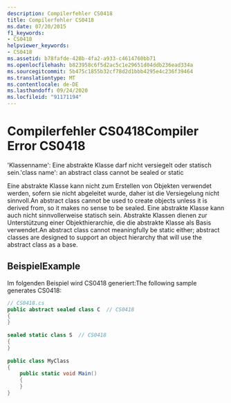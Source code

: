```yaml
---
description: Compilerfehler CS0418
title: Compilerfehler CS0418
ms.date: 07/20/2015
f1_keywords:
- CS0418
helpviewer_keywords:
- CS0418
ms.assetid: b78fafde-428b-4fa2-a933-c4614760bb71
ms.openlocfilehash: b823958c6f5d2ac5c1e29651d04ddb236ead334a
ms.sourcegitcommit: 5b475c1855b32cf78d2d1bbb4295e4c236f39464
ms.translationtype: MT
ms.contentlocale: de-DE
ms.lasthandoff: 09/24/2020
ms.locfileid: "91171194"
---
```

# <a name="compiler-error-cs0418"></a><span data-ttu-id="8495c-103">Compilerfehler CS0418</span><span class="sxs-lookup"><span data-stu-id="8495c-103">Compiler Error CS0418</span></span>

<span data-ttu-id="8495c-104">'Klassenname': Eine abstrakte Klasse darf nicht versiegelt oder statisch sein.</span><span class="sxs-lookup"><span data-stu-id="8495c-104">'class name': an abstract class cannot be sealed or static</span></span>  
  
 <span data-ttu-id="8495c-105">Eine abstrakte Klasse kann nicht zum Erstellen von Objekten verwendet werden, sofern sie nicht abgeleitet wurde, daher ist die Versiegelung nicht sinnvoll.</span><span class="sxs-lookup"><span data-stu-id="8495c-105">An abstract class cannot be used to create objects unless it is derived from, so it makes no sense to be sealed.</span></span> <span data-ttu-id="8495c-106">Eine abstrakte Klasse kann auch nicht sinnvollerweise statisch sein. Abstrakte Klassen dienen zur Unterstützung einer Objekthierarchie, die die abstrakte Klasse als Basis verwendet.</span><span class="sxs-lookup"><span data-stu-id="8495c-106">An abstract class cannot meaningfully be static either; abstract classes are designed to support an object hierarchy that will use the abstract class as a base.</span></span>  
  
## <a name="example"></a><span data-ttu-id="8495c-107">Beispiel</span><span class="sxs-lookup"><span data-stu-id="8495c-107">Example</span></span>  

 <span data-ttu-id="8495c-108">Im folgenden Beispiel wird CS0418 generiert:</span><span class="sxs-lookup"><span data-stu-id="8495c-108">The following sample generates CS0418:</span></span>  
  
```csharp  
// CS0418.cs  
public abstract sealed class C  // CS0418  
{  
}  
  
sealed static class S  // CS0418  
{  
}  
  
public class MyClass  
{  
    public static void Main()  
    {  
    }  
}  
```
